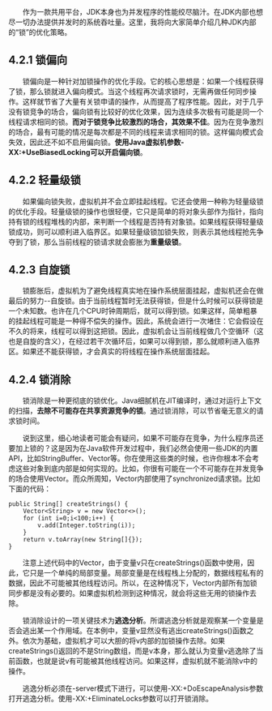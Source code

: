 &emsp;&emsp;作为一款共用平台，JDK本身也为并发程序的性能绞尽脑汁。在JDK内部也想尽一切办法提供并发时的系统吞吐量。这里，我将向大家简单介绍几种JDK内部的“锁”的优化策略。

## 4.2.1 锁偏向

&emsp;&emsp;锁偏向是一种针对加锁操作的优化手段。它的核心思想是：如果一个线程获得了锁，那么锁就进入偏向模式。当这个线程再次请求锁时，无需再做任何同步操作。这样就节省了大量有关锁申请的操作，从而提高了程序性能。因此，对于几乎没有锁竞争的场合，偏向锁有比较好的优化效果，因为连续多次极有可能是同一个线程请求相同的锁。**而对于锁竞争比较激烈的场合，其效果不佳**。因为在竞争激烈的场合，最有可能的情况是每次都是不同的线程来请求相同的锁。这样偏向模式会失效，因此还不如不启用偏向锁。**使用Java虚拟机参数-XX:+UseBiasedLocking可以开启偏向锁**。

## 4.2.2 轻量级锁

&emsp;&emsp;如果偏向锁失败，虚拟机并不会立即挂起线程。它还会使用一种称为轻量级锁的优化手段。轻量级锁的操作也很轻便，它只是简单的将对象头部作为指针，指向持有锁的线程堆栈的内部，来判断一个线程是否持有对象锁。如果线程获得轻量级锁成功，则可以顺利进入临界区。如果轻量级锁加锁失败，则表示其他线程抢先争夺到了锁，那么当前线程的锁请求就会膨胀为**重量级锁**。

## 4.2.3 自旋锁

&emsp;&emsp;锁膨胀后，虚拟机为了避免线程真实地在操作系统层面挂起，虚拟机还会在做最后的努力--自旋锁。由于当前线程暂时无法获得锁，但是什么时候可以获得锁是一个未知数。也许在几个CPU时钟周期后，就可以得到锁。如果这样，简单粗暴的挂起线程可能是一种得不偿失的操作。因此，系统会进行一次堵住：它会假设在不久的将来，线程可以得到这把锁。因此，虚拟机会让当前线程做几个空循环（这也是自旋的含义），在经过若干次循环后，如果可以得到锁，那么就顺利进入临界区。如果还不能获得锁，才会真实的将线程在操作系统层面挂起。

## 4.2.4 锁消除

&emsp;&emsp;锁消除是一种更彻底的锁优化。Java细腻机在JIT编译时，通过对运行上下文的扫描，**去除不可能存在共享资源竞争的锁**。通过锁消除，可以节省毫无意义的请求锁时间。

&emsp;&emsp;说到这里，细心地读者可能会有疑问，如果不可能存在竞争，为什么程序员还要加上锁的？这是因为在Java软件开发过程中，我们必然会使用一些JDK的内置API，比如StringBuffer、Vector等。你在使用这些类的时候，也许你根本不会考虑这些对象到底内部是如何实现的。比如，你很有可能在一个不可能存在并发竞争的场合使用Vector。而众所周知，Vector内部使用了synchronized请求锁。比如下面的代码：
```
public String[] createStrings() {
    Vector<String> v = new Vector<>();
    for (int i=0;i<100;i++) {
        v.add(Integer.toString(i));
    }
    return v.toArray(new String[]{});
}
```
&emsp;&emsp;注意上述代码中的Vector，由于变量v只在createStrings()函数中使用，因此，它只是一个单纯的局部变量。局部变量是在线程栈上分配的，数据线程私有的数据，因此不可能被其他线程访问。所以，在这种情况下，Vector内部所有加锁同步都是没有必要的。如果虚拟机检测到这种情况，就会将这些无用的锁操作去除。

&emsp;&emsp;锁消除设计的一项关键技术为**逃逸分析**。所谓逃逸分析就是观察某一个变量是否会逃出某一个作用域。在本例中，变量v显然没有逃出createStrings()函数之外。依次为基础，虚拟机才可以大胆的将v内部的加锁操作去除。如果createStrings()返回的不是String数组，而是v本身，那么就认为变量v逃逸除了当前函数，也就是说v有可能被其他线程访问。如果这样，虚拟机就不能消除v中的操作。

&emsp;&emsp;逃逸分析必须在-server模式下进行，可以使用-XX:+DoEscapeAnalysis参数打开逃逸分析。使用-XX:+EliminateLocks参数可以打开锁消除。